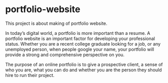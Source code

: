 # portfolio-website
This project is about making of portfolio website.

In today’s digital world, a portfolio is more important than a resume. A portfolio website is an important factor for developing your professional status. Whether you are a recent college graduate looking for a job, or any unemployed person, when people google your name, your portfolio will provide a strong and comprehensive perspective on you.

The purpose of an online portfolio is to give a prospective client, a sense of who you are, what you can do and whether you are the person they should hire to run their project.
